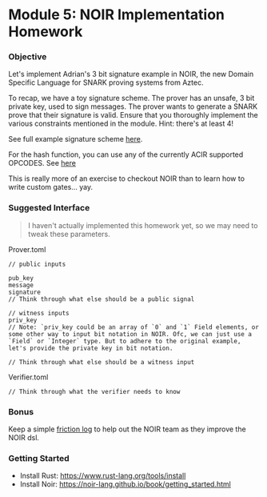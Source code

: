 # Module 5: NOIR Implementation Homework

### Objective 

Let's implement Adrian's 3 bit signature example in NOIR, the new Domain Specific Language for SNARK proving systems from Aztec.

To recap, we have a toy signature scheme. The prover has an unsafe, 3 bit private key, used to sign messages. The prover wants to generate a SNARK prove that their signature is valid. Ensure that you thoroughly implement the various constraints mentioned in the module. Hint: there's at least 4!

See full example signature scheme [here](https://drive.google.com/file/d/1_lKJwZmWef6zpW2VViz5a2OeEfdTa4Uf/view).

For the hash function, you can use any of the currently ACIR supported OPCODES. See [here](https://github.com/noir-lang/noir)

This is really more of an exercise to checkout NOIR than to learn how to write custom gates... yay.

### Suggested Interface

> I haven't actually implemented this homework yet, so we may need to tweak these parameters.

Prover.toml

```
// public inputs

pub_key
message
signature
// Think through what else should be a public signal

// witness inputs
priv_key 
// Note: `priv_key could be an array of `0` and `1` Field elements, or some other way to input bit notation in NOIR. Ofc, we can just use a `Field` or `Integer` type. But to adhere to the original example, let's provide the private key in bit notation.

// Think through what else should be a witness input

```

Verifier.toml

```
// Think through what the verifier needs to know
```

### Bonus

Keep a simple [friction log](https://www.chameleon.io/blog/friction-logs) to help out the NOIR team as they improve the NOIR dsl. 

### Getting Started
- Install Rust: https://www.rust-lang.org/tools/install
- Install Noir: https://noir-lang.github.io/book/getting_started.html